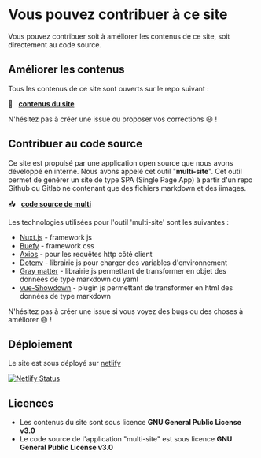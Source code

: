 # Vous pouvez contribuer à ce site

Vous pouvez contribuer soit à améliorer les contenus de ce site, soit directement au code source.


## Améliorer les contenus

Tous les contenus de ce site sont ouverts sur le repo suivant :

📁 &nbsp; [**contenus du site**](https://github.com/co-demos/multi-site-contents)

N'hésitez pas à créer une issue ou proposer vos corrections 😃 !


## Contribuer au code source

Ce site est propulsé par une application open source que nous avons développé en interne. Nous avons appelé cet outil "**multi-site**". Cet outil permet de générer un site de type SPA (Single Page App) à partir d'un repo Github ou Gitlab ne contenant que des fichiers markdown et des iimages. 

📥 &nbsp; [**code source de multi**](https://github.com/co-demos/multi-site-app)


Les technologies utilisées pour l'outil 'multi-site' sont les suivantes : 
- [Nuxt.js](https://nuxtjs.org) - framework js
- [Buefy](https://buefy.org/documentation) - framework css
- [Axios](https://axios-http.com/) - pour les requêtes http côté client
- [Dotenv](https://www.npmjs.com/package/dotenv) - librairie js pour charger des variables d'environnement 
- [Gray matter](https://www.npmjs.com/package/gray-matter) - librairie js permettant de transformer en objet des données de type markdown ou yaml
- [vue-Showdown](https://vue-showdown.js.org/) - plugin js permettant de transformer en html des données de type markdown

N'hésitez pas à créer une issue si vous voyez des bugs ou des choses à améliorer 😃 !


## Déploiement

Le site est sous déployé sur [netlify](https://www.netlify.com/)

[![Netlify Status](https://api.netlify.com/api/v1/badges/5a774814-2a6a-4da7-a8b5-1cc3d654df2a/deploy-status)](https://app.netlify.com/sites/multi-site-app-test/deploys)


## Licences

- Les contenus du site sont sous licence **GNU General Public License v3.0**
- Le code source de l'application "multi-site" est sous licence **GNU General Public License v3.0**
